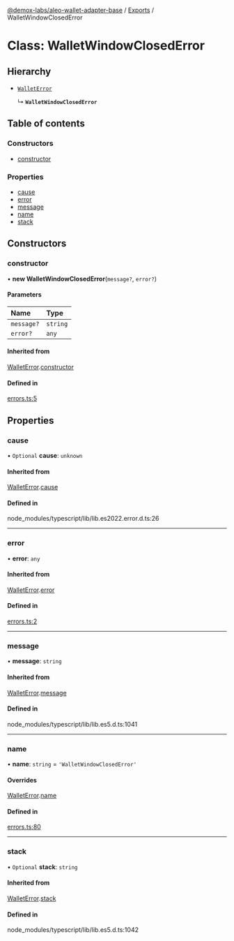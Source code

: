 [@demox-labs/aleo-wallet-adapter-base](../README.md) / [Exports](../modules.md) / WalletWindowClosedError

# Class: WalletWindowClosedError

## Hierarchy

- [`WalletError`](WalletError.md)

  ↳ **`WalletWindowClosedError`**

## Table of contents

### Constructors

- [constructor](WalletWindowClosedError.md#constructor)

### Properties

- [cause](WalletWindowClosedError.md#cause)
- [error](WalletWindowClosedError.md#error)
- [message](WalletWindowClosedError.md#message)
- [name](WalletWindowClosedError.md#name)
- [stack](WalletWindowClosedError.md#stack)

## Constructors

### constructor

• **new WalletWindowClosedError**(`message?`, `error?`)

#### Parameters

| Name | Type |
| :------ | :------ |
| `message?` | `string` |
| `error?` | `any` |

#### Inherited from

[WalletError](WalletError.md).[constructor](WalletError.md#constructor)

#### Defined in

[errors.ts:5](https://github.com/demox-labs/aleo-wallet-adapter/blob/77a8a54/packages/core/base/errors.ts#L5)

## Properties

### cause

• `Optional` **cause**: `unknown`

#### Inherited from

[WalletError](WalletError.md).[cause](WalletError.md#cause)

#### Defined in

node_modules/typescript/lib/lib.es2022.error.d.ts:26

___

### error

• **error**: `any`

#### Inherited from

[WalletError](WalletError.md).[error](WalletError.md#error)

#### Defined in

[errors.ts:2](https://github.com/demox-labs/aleo-wallet-adapter/blob/77a8a54/packages/core/base/errors.ts#L2)

___

### message

• **message**: `string`

#### Inherited from

[WalletError](WalletError.md).[message](WalletError.md#message)

#### Defined in

node_modules/typescript/lib/lib.es5.d.ts:1041

___

### name

• **name**: `string` = `'WalletWindowClosedError'`

#### Overrides

[WalletError](WalletError.md).[name](WalletError.md#name)

#### Defined in

[errors.ts:80](https://github.com/demox-labs/aleo-wallet-adapter/blob/77a8a54/packages/core/base/errors.ts#L80)

___

### stack

• `Optional` **stack**: `string`

#### Inherited from

[WalletError](WalletError.md).[stack](WalletError.md#stack)

#### Defined in

node_modules/typescript/lib/lib.es5.d.ts:1042
